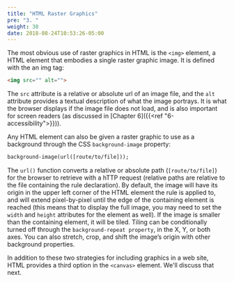 ```yaml
---
title: "HTML Raster Graphics"
pre: "3. "
weight: 30
date: 2018-08-24T10:53:26-05:00
---
```


The most obvious use of raster graphics in HTML is the `<img>` element, a HTML element that embodies a single raster graphic image.  It is defined with the an img tag:

```html
<img src="" alt="">
```

The `src` attribute is a relative or absolute url of an image file, and the `alt` attribute provides a textual description of what the image portrays.  It is what the browser displays if the image file does not load, and is also important for screen readers (as discussed in [Chapter 6]({{<ref "6-accessibility">}})).  

Any HTML element can also be given a raster graphic to use as a background through the CSS `background-image` property:

```html
background-image(url([route/to/file]));
```

The  `url()` function converts a relative or absolute path (`[route/to/file]`) for the browser to retrieve with a hTTP request (relative paths are relative to the file containing the rule declaration).  By default, the image will have its origin in the upper left corner of the HTML element the rule is applied to, and will extend pixel-by-pixel until the edge of the containing element is reached (this means that to display the full image, you may need to set the `width` and `height` attributes for the element as well).  If the image is smaller than the containing element, it will be tiled.  Tiling can be conditionally turned off through the  `background-repeat property`, in the X, Y, or both axes.  You can also stretch, crop, and shift the image’s origin with other background properties.

In addition to these two strategies for including graphics in a web site, HTML provides a third option in the `<canvas>` element. We'll discuss that next.